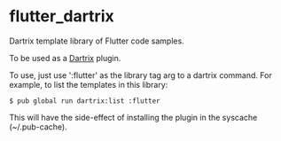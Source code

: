 # flutter_dartrix
Dartrix template library of Flutter code samples.

To be used as a [Dartrix](https://pub.dev/packages/dartrix) plugin.

To use, just use ':flutter' as the library tag arg to a dartrix
command. For example, to list the templates in this library:

`$ pub global run dartrix:list :flutter`

This will have the side-effect of installing the plugin in the
syscache (~/.pub-cache).

